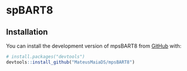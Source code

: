 # spBART8

## Installation

You can install the development version of mpsBART8 from [GitHub](https://github.com/) with:

``` r
# install.packages("devtools")
devtools::install_github("MateusMaiaDS/mpsBART8")
```
